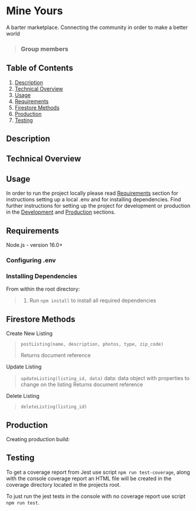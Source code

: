 # Mine Yours

A barter marketplace. Connecting the community in order to make a better world

> ### Group members<br>


## Table of Contents

1. [Description](#description)
2. [Technical Overview](#technical-overview)
3. [Usage](#usage)
4. [Requirements](#requirements)
5. [Firestore Methods](#firestoreMethods)
6. [Production](#production)
7. [Testing](#testing)

## Description



## Technical Overview


## Usage
In order to run the project locally please read [Requirements](#requirements) section for instructions setting up a local .env and for installing dependencies. Find further instructions for setting up the project for development or production in the [Development](#development) and [Production](#production) sections.

## Requirements

Node.js - version 16.0+

### Configuring .env


### Installing Dependencies
From within the root directory:
> 1. Run ```npm install``` to install all required dependencies

## Firestore Methods
Create New Listing
> ```postListing(name, description, photos, type, zip_code)```
>
> Returns document reference

Update Listing
> ```updateListing(listing_id, data)```
> data: data object with properties to change on the listing
> Returns document reference

Delete Listing
> ```deleteListing(listing_id)```


## Production

Creating production build:

## Testing

To get a coverage report from Jest use script ```npm run test-coverage```, along with the console coverage report an HTML file will be created in the coverage directory located in the projects root.

To just run the jest tests in the console with no coverage report use script ```npm run test```.
